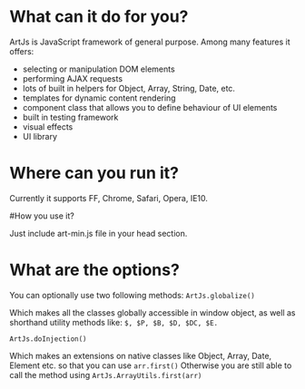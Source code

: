 # What can it do for you?
ArtJs is JavaScript framework of general purpose. Among many features it offers:

* selecting or manipulation DOM elements
* performing AJAX requests
* lots of built in helpers for Object, Array, String, Date, etc.
* templates for dynamic content rendering
* component class that allows you to define behaviour of UI elements
* built in testing framework
* visual effects
* UI library

# Where can you run it?

Currently it supports FF, Chrome, Safari, Opera, IE10.

#How you use it?

Just include art-min.js file in your head section.

# What are the options?

You can optionally use two following methods:
```ArtJs.globalize()```

Which makes all the classes globally accessible in window object, as well as shorthand utility methods like:
`$, $P, $B, $D, $DC, $E.`
  
```ArtJs.doInjection()```

Which makes an extensions on native classes like Object, Array, Date, Element etc. so that you can use `arr.first()`
Otherwise you are still able to call the method using `ArtJs.ArrayUtils.first(arr)`
